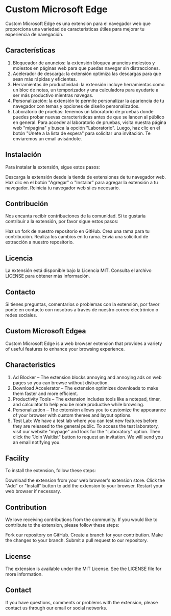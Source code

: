 # Custom Microsoft Edge

Custom Microsoft Edge es una extensión para el navegador web que proporciona una variedad de características útiles para mejorar tu experiencia de navegación.

## Características

1. Bloqueador de anuncios: la extensión bloquea anuncios molestos y molestos en páginas web para que puedas navegar sin distracciones.
2. Acelerador de descarga: la extensión optimiza las descargas para que sean más rápidas y eficientes.
3. Herramientas de productividad: la extensión incluye herramientas como un bloc de notas, un temporizador y una calculadora para ayudarte a ser más productivo mientras navegas.
4. Personalización: la extensión te permite personalizar la apariencia de tu navegador con temas y opciones de diseño personalizados.
5. Laboratorio de pruebas: tenemos un laboratorio de pruebas donde puedes probar nuevas características antes de que se lancen al público en general. Para acceder al laboratorio de pruebas, visita nuestra página web "mipagina" y busca la opción "Laboratorio". Luego, haz clic en el botón "Únete a la lista de espera" para solicitar una invitación. Te enviaremos un email avisándote.

## Instalación

Para instalar la extensión, sigue estos pasos:

Descarga la extensión desde la tienda de extensiones de tu navegador web.
Haz clic en el botón "Agregar" o "Instalar" para agregar la extensión a tu navegador.
Reinicia tu navegador web si es necesario.

## Contribución

Nos encanta recibir contribuciones de la comunidad. Si te gustaría contribuir a la extensión, por favor sigue estos pasos:

Haz un fork de nuestro repositorio en GitHub.
Crea una rama para tu contribución.
Realiza los cambios en tu rama.
Envía una solicitud de extracción a nuestro repositorio.

## Licencia

La extensión está disponible bajo la Licencia MIT. Consulta el archivo LICENSE para obtener más información.

## Contacto

Si tienes preguntas, comentarios o problemas con la extensión, por favor ponte en contacto con nosotros a través de nuestro correo electrónico o redes sociales.

## Custom Microsoft Edgea

Custom Microsoft Edge is a web browser extension that provides a variety of useful features to enhance your browsing experience.

## Characteristics

1. Ad Blocker – The extension blocks annoying and annoying ads on web pages so you can browse without distraction.
2. Download Accelerator – The extension optimizes downloads to make them faster and more efficient.
3. Productivity Tools – The extension includes tools like a notepad, timer, and calculator to help you be more productive while browsing.
4. Personalization – The extension allows you to customize the appearance of your browser with custom themes and layout options.
5. Test Lab: We have a test lab where you can test new features before they are released to the general public. To access the test laboratory, visit our website "mypage" and look for the "Laboratory" option. Then click the "Join Waitlist" button to request an invitation. We will send you an email notifying you.

## Facility

To install the extension, follow these steps:

Download the extension from your web browser's extension store.
Click the "Add" or "Install" button to add the extension to your browser.
Restart your web browser if necessary.

## Contribution

We love receiving contributions from the community. If you would like to contribute to the extension, please follow these steps:

Fork our repository on GitHub.
Create a branch for your contribution.
Make the changes to your branch.
Submit a pull request to our repository.

## License

The extension is available under the MIT License. See the LICENSE file for more information.

## Contact

If you have questions, comments or problems with the extension, please contact us through our email or social networks.

